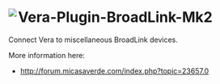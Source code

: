 # <img align="left" src="https://a-lurker.github.io/icons/BroadLink_50_50.png"> Vera-Plugin-BroadLink-Mk2

Connect Vera to miscellaneous BroadLink devices.

More information here:
- http://forum.micasaverde.com/index.php?topic=23657.0
